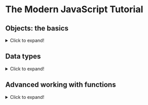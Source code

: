 # The Modern JavaScript Tutorial

## Objects: the basics

<details>
  <summary>Click to expand!</summary>
  
  ### 1. ~~[x] [objects](https://github.com/HazemAbdo/theModernJavaScriptTutorial/blob/main/objects/objects.js)~~
  ### 2. ~~[x] [this](https://github.com/HazemAbdo/theModernJavaScriptTutorial/blob/main/objects/this.js)~~
  ### 3. ~~[x] [constructor](https://github.com/HazemAbdo/theModernJavaScriptTutorial/blob/main/objects/constructor.js)~~
  ### 4. ~~[x] [optionalChaining](https://github.com/HazemAbdo/theModernJavaScriptTutorial/blob/main/objects/optionalChaining.js)~~
  ### 5. ~~[x] [referenceAndCopy](https://github.com/HazemAbdo/theModernJavaScriptTutorial/blob/main/objects/refrenceAndCopy.js)~~
  ### 6. ~~[x] [objectPrimitiveConversion](https://github.com/HazemAbdo/theModernJavaScriptTutorial/blob/main/objects/objectPrimitiveConversion.js)~~

</details>

## Data types

<details>
  <summary>Click to expand!</summary>
  
  ### 1. ~~[x] [Numbers](https://github.com/HazemAbdo/theModernJavaScriptTutorial/blob/main/dataTypes/numbers.js)~~
  ### 2. ~~[x] [Strings](https://github.com/HazemAbdo/theModernJavaScriptTutorial/blob/main/dataTypes/strings.js)~~
  ### 3. ~~[x] [Arrays](https://github.com/HazemAbdo/theModernJavaScriptTutorial/blob/main/dataTypes/arrays.js)~~
  ### 4. ~~[x] [Object.keys, values, entries](https://github.com/HazemAbdo/theModernJavaScriptTutorial/blob/main/dataTypes/objectKeys.js)~~
  ### 5. ~~[x] [Iterables](https://github.com/HazemAbdo/theModernJavaScriptTutorial/blob/main/dataTypes/iterables.js)~~
  ### 6. ~~[x] [Map and Set](https://github.com/HazemAbdo/theModernJavaScriptTutorial/blob/main/dataTypes/mapAndSet.js)~~
  ### 7. ~~[x] [WeakMap and WeakSet](https://github.com/HazemAbdo/theModernJavaScriptTutorial/blob/main/dataTypes/weakMapsAndWeakSets.js)~~
  ### 8. ~~[x] [Destructuring assignment](https://github.com/HazemAbdo/theModernJavaScriptTutorial/blob/main/dataTypes/destructingAssignment.js)~~
  ### 9. ~~[x] [Date and time](https://github.com/HazemAbdo/theModernJavaScriptTutorial/blob/main/dataTypes/dateAndTime.js)~~
  ### 10. ~~[x] [JSON methods, toJSON](https://github.com/HazemAbdo/theModernJavaScriptTutorial/blob/main/dataTypes/jsonMethods.js)~~

</details>

## Advanced working with functions

<details>
  <summary>Click to expand!</summary>
  
  ### 1. ~~[x] [recursionAndStack](https://github.com/HazemAbdo/theModernJavaScriptTutorial/blob/main/advancedWorkingWithFunctions/recursionAndStack.js)~~
  ### 2. ~~[x] [restParametersAndSpread](https://github.com/HazemAbdo/theModernJavaScriptTutorial/blob/main/advancedWorkingWithFunctions/restParametersAndspread.js)~~
  ### 3. ~~[x] [variableScopeClosure](https://github.com/HazemAbdo/theModernJavaScriptTutorial/blob/main/advancedWorkingWithFunctions/variableScopeClosure.js)~~
  ### 4. ~~[x] [theOldVar](https://github.com/HazemAbdo/theModernJavaScriptTutorial/blob/main/advancedWorkingWithFunctions/theOldVar.js)~~
  ### 5. ~~[x] [globalObject](https://github.com/HazemAbdo/theModernJavaScriptTutorial/blob/main/advancedWorkingWithFunctions/globalObject.js)~~
  ### 6. ~~[x] [functionObjectNFE](https://github.com/HazemAbdo/theModernJavaScriptTutorial/blob/main/advancedWorkingWithFunctions/functionObjectNFE.js)~~
  ### 7. ~~[x] [theNewFunctionSyntax](https://github.com/HazemAbdo/theModernJavaScriptTutorial/blob/main/advancedWorkingWithFunctions/theNewFunctionSyntax.js)~~
  ### 8. ~~[x] [schedulingsetTimeoutandsetInterval](https://github.com/HazemAbdo/theModernJavaScriptTutorial/blob/main/advancedWorkingWithFunctions/schedulingsetTimeoutandsetInterval.js)~~
    ### 8. ~~[x] [Decorators,Forwarding,Call,Apply](https://github.com/HazemAbdo/theModernJavaScriptTutorial/blob/main/advancedWorkingWithFunctions/Decorators,Forwarding,Call,Apply.js)~~


</details>